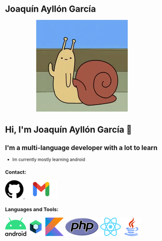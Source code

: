 # Joaquín Ayllón García
<p align="center">
<img loading="lazy" src="img/hi-hello.gif" height="300">
</p>

# Hi, I'm Joaquín Ayllón García 👋

## I'm a multi-language developer with a lot to learn

- Im currently mostly learning android

### Contact:

<a href="https://github.com/JoaquinAyG" target="_blank">
<img loading="lazy" src="img/GitHub.png" height="60">
</a>
<a href="mailto:joaquin.ayllongar@gmail.com" target="_blank">
<img loading="lazy" src="img/logo-Gmail.png" height= "60">
</a>

### Languages and Tools:
<a>
<img loading="lazy" src="img/Android_logo_2019_(stacked).svg.png" height= "60">
</a>
<a><img loading="lazy" src="img/Jetpack_logo.png" height= "60">
</a>
<a><img loading="lazy" src="img/kotlin_logo.png" height= "60">
</a>
<a><img loading="lazy" src="img/PHP-logo.svg.png" height= "60">
</a>
<a><img loading="lazy" src="img/React_(web_framework)-Logo.wine.png" height= "60">
</a>
<a><img loading="lazy" src="img/Java_(programming_language)-Logo.wine.png" height= "60">
</a>

